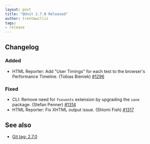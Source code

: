 ```yaml
---
layout: post
title: "QUnit 2.7.0 Released"
author: trentmwillis
tags:
- release
---
```


## Changelog

### Added

* HTML Reporter: Add "User Timings" for each test to the browser's Performance Timeline. (Tobias Bieniek) [#1296](https://github.com/qunitjs/qunit/pull/1296)

### Fixed

* CLI: Remove need for `fsevents` extension by upgrading the `sane` package. (Stefan Penner) [#1314](https://github.com/qunitjs/qunit/pull/1314)
* HTML Reporter: Fix XHTML output issue. (Shlomi Fish) [#1317](https://github.com/qunitjs/qunit/pull/1317)

## See also

* [Git tag: 2.7.0](https://github.com/qunitjs/qunit/releases/tag/2.7.0)
